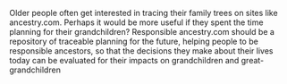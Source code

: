Older people often get interested in tracing their family trees on sites
like ancestry.com. Perhaps it would be more useful if they spent the
time planning for their grandchildren? Responsible ancestry.com should
be a repository of traceable planning for the future, helping people to
be responsible ancestors, so that the decisions they make about their
lives today can be evaluated for their impacts on grandchildren and
great-grandchildren